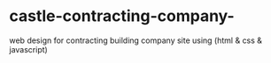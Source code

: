 # castle-contracting-company-
web design for contracting building company site using (html &amp; css &amp; javascript)
